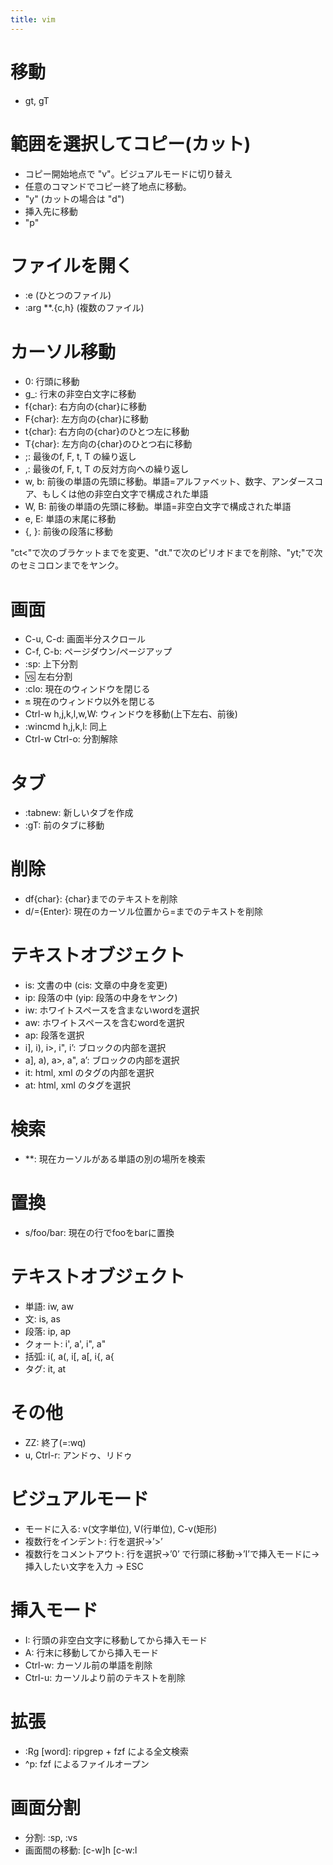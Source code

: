 ```yaml
---
title: vim
---
```

# 移動
- gt, gT

# 範囲を選択してコピー(カット)

- コピー開始地点で "v"。ビジュアルモードに切り替え
- 任意のコマンドでコピー終了地点に移動。
- "y" (カットの場合は "d")
- 挿入先に移動
- "p"

# ファイルを開く
- :e (ひとつのファイル)
- :arg **.{c,h} (複数のファイル)

# カーソル移動
- 0: 行頭に移動
- g_: 行末の非空白文字に移動
- f{char}: 右方向の{char}に移動
- F{char}: 左方向の{char}に移動
- t{char}: 右方向の{char}のひとつ左に移動
- T{char}: 左方向の{char}のひとつ右に移動
- ;: 最後のf, F, t, T の繰り返し
- ,: 最後のf, F, t, T の反対方向への繰り返し
- w, b: 前後の単語の先頭に移動。単語=アルファベット、数字、アンダースコア、もしくは他の非空白文字で構成された単語
- W, B: 前後の単語の先頭に移動。単語=非空白文字で構成された単語
- e, E: 単語の末尾に移動
- {, }: 前後の段落に移動

"ct<"で次のブラケットまでを変更、"dt."で次のピリオドまでを削除、"yt;"で次のセミコロンまでをヤンク。

# 画面
- C-u, C-d: 画面半分スクロール
- C-f, C-b: ページダウン/ページアップ
- :sp: 上下分割
- :vs: 左右分割
- :clo: 現在のウィンドウを閉じる
- :on: 現在のウィンドウ以外を閉じる
- Ctrl-w h,j,k,l,w,W: ウィンドウを移動(上下左右、前後)
- :wincmd h,j,k,l: 同上
- Ctrl-w Ctrl-o: 分割解除

# タブ
- :tabnew: 新しいタブを作成
- :gT: 前のタブに移動

# 削除
- df{char}: {char}までのテキストを削除
- d/={Enter}: 現在のカーソル位置から=までのテキストを削除

# テキストオブジェクト
- is: 文書の中 (cis: 文章の中身を変更)
- ip: 段落の中 (yip: 段落の中身をヤンク)
- iw: ホワイトスペースを含まないwordを選択
- aw: ホワイトスペースを含むwordを選択
- ap: 段落を選択
- i], i), i>, i", i’: ブロックの内部を選択
- a], a), a>, a", a’: ブロックの内部を選択
- it: html, xml のタグの内部を選択
- at: html, xml のタグを選択

# 検索
- **: 現在カーソルがある単語の別の場所を検索

# 置換
- s/foo/bar: 現在の行でfooをbarに置換

# テキストオブジェクト
- 単語: iw, aw
- 文: is, as
- 段落: ip, ap
- クォート: i', a', i", a"
- 括弧: i(, a(, i[, a[, i{, a{
- タグ: it, at

# その他
- ZZ: 終了(=:wq)
- u, Ctrl-r: アンドゥ、リドゥ

# ビジュアルモード
- モードに入る: v(文字単位), V(行単位), C-v(矩形)
- 複数行をインデント: 行を選択→’>’
- 複数行をコメントアウト: 行を選択→’0’ で行頭に移動→’I’で挿入モードに→ 挿入したい文字を入力 → ESC

# 挿入モード
- I: 行頭の非空白文字に移動してから挿入モード
- A: 行末に移動してから挿入モード
- Ctrl-w: カーソル前の単語を削除
- Ctrl-u: カーソルより前のテキストを削除

# 拡張
- :Rg [word]: ripgrep + fzf による全文検索
- ^p: fzf によるファイルオープン

# 画面分割
- 分割: :sp, :vs
- 画面間の移動: [c-w]h [c-w:l
